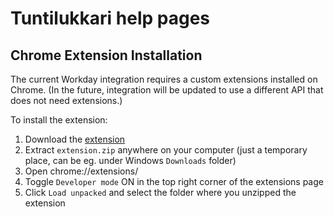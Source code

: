 # Tuntilukkari help pages

## Chrome Extension Installation

The current Workday integration requires a custom extensions installed on Chrome.
(In the future, integration will be updated to use a different API that does not need extensions.)

To install the extension:

1. Download the [extension](https://d2sbbz5gutol4d.cloudfront.net/extension.zip)
2. Extract `extension.zip` anywhere on your computer (just a temporary place, can be eg. under Windows `Downloads` folder)
3. Open chrome://extensions/
4. Toggle `Developer mode` ON in the top right corner of the extensions page
5. Click `Load unpacked` and select the folder where you unzipped the extension

